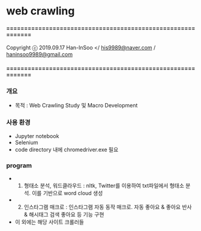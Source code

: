 # web crawling

#### ============================================================
Copyright ⓒ 2019.09.17 Han-InSoo </
his9989@naver.com / haninsoo9989@gmail.com
#### ============================================================

### 개요
* 목적 : Web Crawling Study 및 Macro Development

### 사용 환경
* Jupyter notebook
* Selenium
* code directory 내에 chromedriver.exe 필요

### program
* 1) 형태소 분석, 워드클라우드 : nltk, Twitter를 이용하여 txt파일에서 형태소 분석. 이를 기반으로 word cloud 생성
* 2) 인스타그램 매크로 : 인스타그램 자동 동작 매크로. 자동 좋아요 & 좋아요 반사 & 해시태그 검색 좋아요 등 기능 구현
* 이 외에는 해당 사이트 크롤러들
